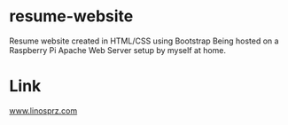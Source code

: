# resume-website

Resume website created in HTML/CSS using Bootstrap
Being hosted on a Raspberry Pi Apache Web Server setup by myself at home. 

# Link
www.linosprz.com
